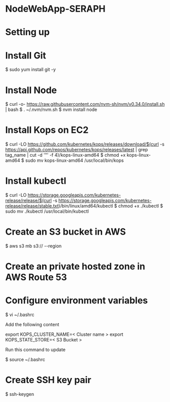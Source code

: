 # NodeWebApp-SERAPH

# Setting up

# Install Git

$ sudo yum install git -y

# Install Node

$ curl -o- https://raw.githubusercontent.com/nvm-sh/nvm/v0.34.0/install.sh | bash
$ . ~/.nvm/nvm.sh
$ nvm install node

# Install Kops on EC2

$ curl -LO https://github.com/kubernetes/kops/releases/download/$(curl -s https://api.github.com/repos/kubernetes/kops/releases/latest | grep tag_name | cut -d '"' -f 4)/kops-linux-amd64
$ chmod +x kops-linux-amd64
$ sudo mv kops-linux-amd64 /usr/local/bin/kops

# Install kubectl

$ curl -LO https://storage.googleapis.com/kubernetes-release/release/$(curl -s https://storage.googleapis.com/kubernetes-release/release/stable.txt)/bin/linux/amd64/kubectl
$ chmod +x ./kubectl
$ sudo mv ./kubectl /usr/local/bin/kubectl

# Create an S3 bucket in AWS

$ aws s3 mb s3://<bucket name> --region <region>

# Create an private hosted zone in AWS Route 53

# Configure environment variables

$ vi ~/.bashrc

Add the following content

export KOPS_CLUSTER_NAME=< Cluster name >
export KOPS_STATE_STORE=< S3 Bucket >

Run this command to update

$ source ~/.bashrc

# Create SSH key pair

$ ssh-keygen